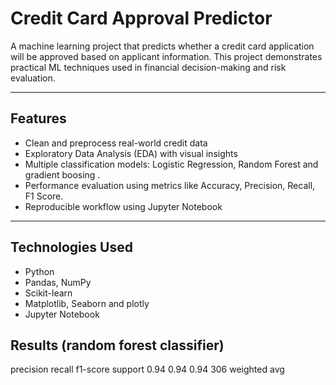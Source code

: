 # Credit Card Approval Predictor
A machine learning project that predicts whether a credit card application will be approved based on applicant information. This project demonstrates practical ML techniques used in financial decision-making and risk evaluation.

---

## Features

- Clean and preprocess real-world credit data
- Exploratory Data Analysis (EDA) with visual insights
- Multiple classification models: Logistic Regression, Random Forest and gradient boosing .
- Performance evaluation using metrics like Accuracy, Precision, Recall, F1 Score.
- Reproducible workflow using Jupyter Notebook

---

## Technologies Used

- Python 
- Pandas, NumPy
- Scikit-learn
- Matplotlib, Seaborn and plotly
- Jupyter Notebook

## Results (random forest classifier)
precision    recall  f1-score   support
0.94      0.94      0.94       306      weighted avg       


